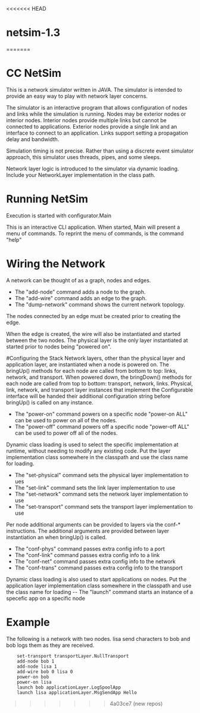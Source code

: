 <<<<<<< HEAD
# netsim-1.3
=======
# CC NetSim
This is a network simulator written in JAVA. The simulator is intended to provide an easy way to play with network layer concerns.

The simulator is an interactive program that allows configuration of nodes and links while the simulation is running. Nodes may be exterior nodes or interior nodes. Interior nodes provide multiple links but cannot be connected to applications. Exterior nodes provide a single link and an interface to connect to an application. Links support setting a propagation delay and bandwidth.

Simulation timing is not precise. Rather than using a discrete event simulator approach, this simulator uses threads, pipes, and some sleeps.

Network layer logic is introduced to the simulator via dynamic loading. Include your NetworkLayer implementation in the class path.

# Running NetSim
Execution is started with configurator.Main

This is an interactive CLI application. When started, Main will present a menu of commands. To reprint the menu of commands, is the command "help"

# Wiring the Network
A network can be thought of as a graph, nodes and edges.
  - The "add-node" command adds a node to the graph.
  - The "add-wire" command adds an edge to the graph.
  - The "dump-network" command shows the current network topology.

The nodes connected by an edge must be created prior to creating the edge.

When the edge is created, the wire will also be instantiated and started between the two nodes. The physical layer is the only layer instantiated at started prior to nodes being "powered on".

#Configuring the Stack
Network layers, other than the physical layer and application layer, are instantiated when a node is powered on. The bringUp() methods for each node are called from bottom to top: links, network, and transport. When powered down, the bringDown() methods for each node are called from top to bottom: transport, network, links. Physical, link, network, and transport layer instances that implement the Configurable interface will be handed their additional configuration string before bringUp() is called on any instance.
  - The "power-on" command powers on a specific node "power-on ALL" can be used to power on all of the nodes.
  - The "power-off" command powers off a specific node "power-off ALL" can be used to power off all of the nodes.

Dynamic class loading is used to select the specific implementation at runtime, without needing to modify any existing code. Put the layer implementation class somewhere in the classpath and use the class name for loading.
   - The "set-physical" command sets the physical layer implementation to ues
   - The "set-link" command sets the link layer implementation to use
   - The "set-network" command sets the network layer implementation to use
   - The "set-transport" command sets the transport layer implementation to use

Per node additional arguments can be provided to layers via the conf-* instructions. The additional arguments are provided between layer instantiation an when bringUp() is called.
   - The "conf-phys" command passes extra config info to a port
   - The "conf-link" command passes extra config info to a link
   - The "conf-net" command passes extra config info to the network
   - The "conf-trans" command passes extra config info to the transport

Dynamic class loading is also used to start applications on nodes. Put the application layer implementation class somewhere in the classpath and use the class name for loading
   -- The "launch" command starts an instance of a specefic app on a specific node

# Example
The following is a network with two nodes. lisa send characters to bob and bob logs them as they are received.

        set-transport transportLayer.NullTransport
        add-node bob 1
        add-node lisa 1
        add-wire bob 0 lisa 0
        power-on bob
        power-on lisa
        launch bob applicationLayer.LogSpoolApp
        launch lisa applicationLayer.MsgSendApp Hello
>>>>>>> 4a03ce7 (new repos)
